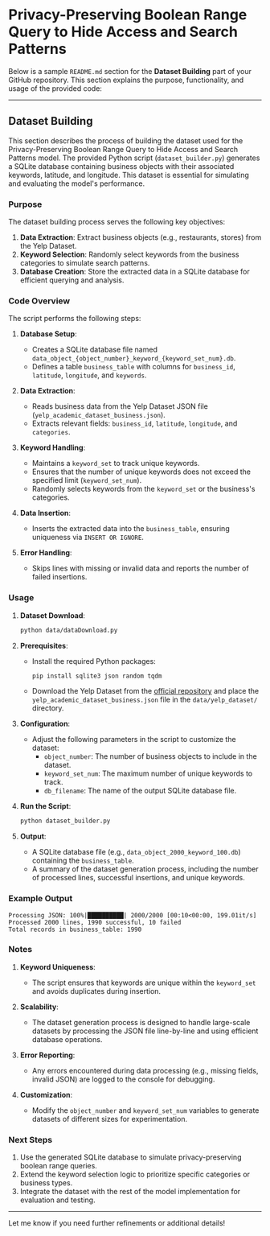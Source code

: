 # Privacy-Preserving Boolean Range Query to Hide Access and Search Patterns

Below is a sample `README.md` section for the **Dataset Building** part of your GitHub repository. This section explains the purpose, functionality, and usage of the provided code:

---

## Dataset Building

This section describes the process of building the dataset used for the Privacy-Preserving Boolean Range Query to Hide Access and Search Patterns model. The provided Python script (`dataset_builder.py`) generates a SQLite database containing business objects with their associated keywords, latitude, and longitude. This dataset is essential for simulating and evaluating the model's performance.

### Purpose

The dataset building process serves the following key objectives:

1. **Data Extraction**: Extract business objects (e.g., restaurants, stores) from the Yelp Dataset.
2. **Keyword Selection**: Randomly select keywords from the business categories to simulate search patterns.
3. **Database Creation**: Store the extracted data in a SQLite database for efficient querying and analysis.

### Code Overview

The script performs the following steps:



1. **Database Setup**:
   - Creates a SQLite database file named `data_object_{object_number}_keyword_{keyword_set_num}.db`.
   - Defines a table `business_table` with columns for `business_id`, `latitude`, `longitude`, and `keywords`.

2. **Data Extraction**:
   - Reads business data from the Yelp Dataset JSON file (`yelp_academic_dataset_business.json`).
   - Extracts relevant fields: `business_id`, `latitude`, `longitude`, and `categories`.

3. **Keyword Handling**:
   - Maintains a `keyword_set` to track unique keywords.
   - Ensures that the number of unique keywords does not exceed the specified limit (`keyword_set_num`).
   - Randomly selects keywords from the `keyword_set` or the business's categories.

4. **Data Insertion**:
   - Inserts the extracted data into the `business_table`, ensuring uniqueness via `INSERT OR IGNORE`.

5. **Error Handling**:
   - Skips lines with missing or invalid data and reports the number of failed insertions.

### Usage

1. **Dataset Download**:
     ```bash
     python data/dataDownload.py
     ```

2. **Prerequisites**:
   - Install the required Python packages:
     ```bash
     pip install sqlite3 json random tqdm
     ```
   - Download the Yelp Dataset from the [official repository](https://www.yelp.com/dataset) and place the `yelp_academic_dataset_business.json` file in the `data/yelp_dataset/` directory.

3. **Configuration**:
   - Adjust the following parameters in the script to customize the dataset:
     - `object_number`: The number of business objects to include in the dataset.
     - `keyword_set_num`: The maximum number of unique keywords to track.
     - `db_filename`: The name of the output SQLite database file.

4. **Run the Script**:
   ```bash
   python dataset_builder.py
   ```

5. **Output**:
   - A SQLite database file (e.g., `data_object_2000_keyword_100.db`) containing the `business_table`.
   - A summary of the dataset generation process, including the number of processed lines, successful insertions, and unique keywords.

### Example Output

```
Processing JSON: 100%|██████████| 2000/2000 [00:10<00:00, 199.01it/s]
Processed 2000 lines, 1990 successful, 10 failed
Total records in business_table: 1990
```

### Notes

1. **Keyword Uniqueness**:
   - The script ensures that keywords are unique within the `keyword_set` and avoids duplicates during insertion.

2. **Scalability**:
   - The dataset generation process is designed to handle large-scale datasets by processing the JSON file line-by-line and using efficient database operations.

3. **Error Reporting**:
   - Any errors encountered during data processing (e.g., missing fields, invalid JSON) are logged to the console for debugging.

4. **Customization**:
   - Modify the `object_number` and `keyword_set_num` variables to generate datasets of different sizes for experimentation.

### Next Steps

1. Use the generated SQLite database to simulate privacy-preserving boolean range queries.
2. Extend the keyword selection logic to prioritize specific categories or business types.
3. Integrate the dataset with the rest of the model implementation for evaluation and testing.

---

Let me know if you need further refinements or additional details!



